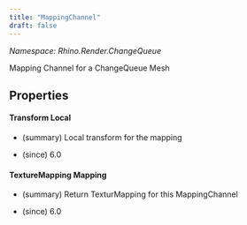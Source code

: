 ```yaml
---
title: "MappingChannel"
draft: false
---
```


*Namespace: Rhino.Render.ChangeQueue*

   Mapping Channel for a ChangeQueue Mesh
   
## Properties
#### Transform Local
- (summary) 
     Local transform for the mapping
     
- (since) 6.0
#### TextureMapping Mapping
- (summary) 
     Return TexturMapping for this MappingChannel
     
- (since) 6.0
